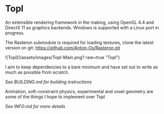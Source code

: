 # Topl

An extensible rendering framework in the making, using OpenGL 4.4 and DirectX 11 as graphics backends. Windows is supported with a Linux port in progress.

The Rasteron submodule is required for loading textures, clone the latest version on git: https://github.com/Anton-Os/Rasteron.git

![Topl](/assets/images/Topl-Main.png? raw=true "Topl")

I aim to keep dependencies to a bare minimum and have set out to write as much as possible from scratch.

*See BUILDING.md for building instructions*

Animation, soft-constraint physics, experimental and voxel geometry are some of the things I hope to implement over Topl

*See INFO.md for more details*